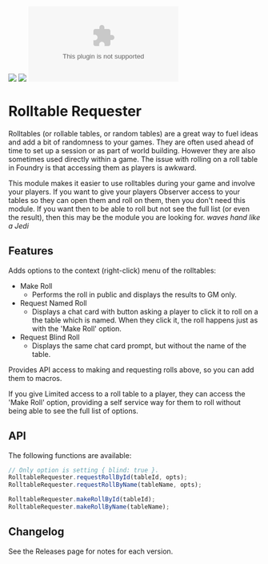 ![](https://img.shields.io/badge/Foundry-v9-informational)
![](https://img.shields.io/badge/Foundry-v10-informational)
![Latest Release Download Count](https://img.shields.io/github/downloads/colinbate/rolltable-requester/latest/module.zip)

# Rolltable Requester

Rolltables (or rollable tables, or random tables) are a great way to fuel ideas and add a bit of randomness to your games. They are often used ahead of time to set up a session or as part of world building. However they are also sometimes used directly within a game. The issue with rolling on a roll table in Foundry is that accessing them as players is awkward.

This module makes it easier to use rolltables during your game and involve your players. If you want to give your players Observer access to your tables so they can open them and roll on them, then you don't need this module. If you want then to be able to roll but not see the full list (or even the result), then this may be the module you are looking for. *waves hand like a Jedi*

## Features

Adds options to the context (right-click) menu of the rolltables:
- Make Roll
  - Performs the roll in public and displays the results to GM only.
- Request Named Roll
  - Displays a chat card with button asking a player to click it to roll on a the table which is named. When they click it, the roll happens just as with the 'Make Roll' option.
- Request Blind Roll
  - Displays the same chat card prompt, but without the name of the table.


Provides API access to making and requesting rolls above, so you can add them to macros.

If you give Limited access to a roll table to a player, they can access the 'Make Roll' option, providing a self service way for them to roll without being able to see the full list of options.

## API

The following functions are available:

```js
// Only option is setting { blind: true }.
RolltableRequester.requestRollById(tableId, opts);
RolltableRequester.requestRollByName(tableName, opts);

RolltableRequester.makeRollById(tableId);
RolltableRequester.makeRollByName(tableName);
```

## Changelog

See the Releases page for notes for each version.
